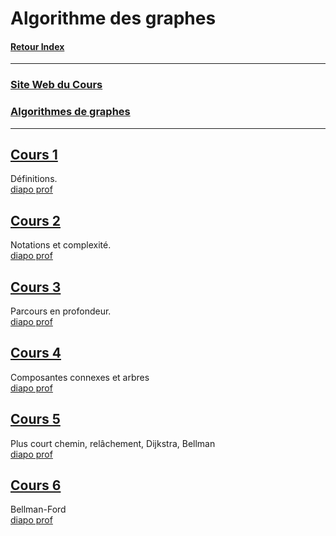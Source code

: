 # Algorithme des graphes

#### [Retour Index](../index.md)

---

### [Site Web du Cours](https://dept-info.labri.fr/~baudon/Licence/Algo2/Cours/Algorithmique%20de%20graphes.html)

### [Algorithmes de graphes](https://dept-info.labri.fr/~baudon/Licence/Algo2/Cours/AlgosGraphes.pdf)

<!-- https://www.latex4technics.com/?note=299c -->

---

## [Cours 1](./cours_1.md)
Définitions.  
[diapo prof](https://dept-info.labri.fr/~baudon/Licence/Algo2/Cours/Cours/AG1.pdf)

## [Cours 2](./cours_2.md)
Notations et complexité.  
[diapo prof](https://dept-info.labri.fr/~baudon/Licence/Algo2/Cours/Cours/AG2.pdf)

## [Cours 3](./cours_3.md)
Parcours en profondeur.  
[diapo prof](https://dept-info.labri.fr/~baudon/Licence/Algo2/Cours/Cours/AG3.pdf)

## [Cours 4](./cours_4.md)
Composantes connexes et arbres  
[diapo prof](https://dept-info.labri.fr/~baudon/Licence/Algo2/Cours/Cours/AG4.pdf)

## [Cours 5](./cours_5.md)
Plus court chemin, relâchement, Dijkstra, Bellman  
[diapo prof](https://dept-info.labri.fr/~baudon/Licence/Algo2/Cours/Cours/AG5.pdf)

## [Cours 6](./cours_6.md)
Bellman-Ford  
[diapo prof](https://dept-info.labri.fr/~baudon/Licence/Algo2/Cours/Cours/AG6.pdf)
